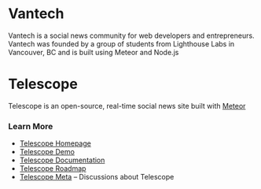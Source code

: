 Vantech
=======

Vantech is a social news community for web developers and entrepreneurs. Vantech was founded by a group of students from Lighthouse Labs in Vancouver, BC and is built using Meteor and Node.js


Telescope
=========

Telescope is an open-source, real-time social news site built with [Meteor](http://meteor.com)

### Learn More

- [Telescope Homepage](http://telesc.pe)
- [Telescope Demo](http://demo2.telescopeapp.org)
- [Telescope Documentation](http://telesc.pe/docs)
- [Telescope Roadmap](https://trello.com/b/oLMMqjVL/telescope-roadmap)
- [Telescope Meta](http://meta.telesc.pe/) – Discussions about Telescope
